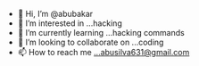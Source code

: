 - 👋 Hi, I’m @abubakar
- 👀 I’m interested in ...hacking 
- 🌱 I’m currently learning ...hacking commands
- 💞️ I’m looking to collaborate on ...coding 
- 📫 How to reach me ...abusilva631@gmail.com 

<!---
abubakarsilver/abubakarsilver is a ✨ special ✨ repository because its `README.md` (this file) appears on your GitHub profile.
You can click the Preview link to take a look at your changes.
--->
